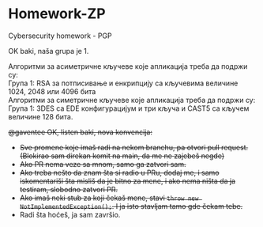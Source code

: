 # Homework-ZP
Cybersecurity homework - PGP

OK baki, naša grupa je 1. 
  
Алгоритми за асиметричне кључеве које апликација треба да подржи су:  
Група 1: RSA за потписивање и енкрипцију са кључевима величине 1024, 2048 или 4096 бита  
Алгоритми за симетричне кључеве које апликација треба да подржи су:  
Група 1: 3DES са EDE конфигурацијум и три кључа и CAST5 са кључем величине 128 бита.    
  
   
~~@gaventee OK, listen baki, nova konvencija:~~
* ~~Sve promene koje imaš radi na nekom branchu, pa otvori pull request. (Blokirao sam direkan komit na main, da me ne zajebeš negde)~~
* ~~Ako PR nema veze sa mnom, samo ga zatvori sam.~~
* ~~Ako treba nešto da znam šta si radio u PRu, dodaj me, i samo iskomentariši šta misliš da je bitno za mene, i ako nema ništa da ja testiram, slobodno zatvori PR.~~
* ~~Ako imaš neki stub za koji čekaš mene, stavi `throw new NotImplementedException();`. I ja isto stavljam tamo gde čekam tebe.~~
* Radi šta hoćeš, ja sam završio.
